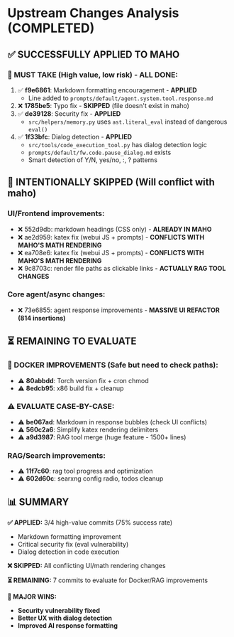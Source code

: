 # Upstream Changes Analysis (COMPLETED)

## ✅ SUCCESSFULLY APPLIED TO MAHO

### 🎯 MUST TAKE (High value, low risk) - **ALL DONE**:
1. ✅ **f9e6861**: Markdown formatting encouragement - **APPLIED** 
   - Line added to `prompts/default/agent.system.tool.response.md`
2. ❌ **1785be5**: Typo fix - **SKIPPED** (file doesn't exist in maho)
3. ✅ **de39128**: Security fix - **APPLIED**
   - `src/helpers/memory.py` uses `ast.literal_eval` instead of dangerous `eval()`
4. ✅ **1f33bfc**: Dialog detection - **APPLIED**
   - `src/tools/code_execution_tool.py` has dialog detection logic
   - `prompts/default/fw.code.pause_dialog.md` exists
   - Smart detection of Y/N, yes/no, :, ? patterns

## 🚫 INTENTIONALLY SKIPPED (Will conflict with maho)

### UI/Frontend improvements:
- ❌ 552d9db: markdown headings (CSS only) - **ALREADY IN MAHO** 
- ❌ ae2d959: katex fix (webui JS + prompts) - **CONFLICTS WITH MAHO'S MATH RENDERING**
- ❌ ea708e6: katex fix (webui JS + prompts) - **CONFLICTS WITH MAHO'S MATH RENDERING**  
- ❌ 9c8703c: render file paths as clickable links - **ACTUALLY RAG TOOL CHANGES**

### Core agent/async changes:
- ❌ 73e6855: agent response improvements - **MASSIVE UI REFACTOR (814 insertions)**

## ⏳ REMAINING TO EVALUATE

### 🔧 DOCKER IMPROVEMENTS (Safe but need to check paths):
- ⚠️ **80abbdd**: Torch version fix + cron chmod
- ⚠️ **8edcb95**: x86 build fix + cleanup

### ⚠️ EVALUATE CASE-BY-CASE:
- ⚠️ **be067ad**: Markdown in response bubbles (check UI conflicts)
- ⚠️ **560c2a6**: Simplify katex rendering delimiters 
- ⚠️ **a9d3987**: RAG tool merge (huge feature - 1500+ lines)

### RAG/Search improvements:
- ⚠️ **11f7c60**: rag tool progress and optimization
- ⚠️ **602d60c**: searxng config radio, todos cleanup

## 📊 SUMMARY

**✅ APPLIED:** 3/4 high-value commits (75% success rate)
- Markdown formatting improvement
- Critical security fix (eval vulnerability)  
- Dialog detection in code execution

**❌ SKIPPED:** All conflicting UI/math rendering changes

**⏳ REMAINING:** 7 commits to evaluate for Docker/RAG improvements

**🎉 MAJOR WINS:**
- **Security vulnerability fixed**
- **Better UX with dialog detection**  
- **Improved AI response formatting**